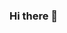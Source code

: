 ### Hi there 👋

<!--
**Slithur/Slithur** is a ✨ _special_ ✨ repository because its `README.md` (this file) appears on your GitHub profile.

Here are some ideas to get you started:

- 🔭 I’m currently working on ...
My first project at General Assembly
- 🌱 I’m currently learning ...
Javascript
- 👯 I’m looking to collaborate on ...
Making more fun projects with other people
- 🤔 I’m looking for help with ...
Trying to practice to code more
- 💬 Ask me about ...
Why i like to code
- 📫 How to reach me: ...
My email is Joali218@gmail.com
- 😄 Pronouns: ...
- ⚡ Fun fact: ...
-->
